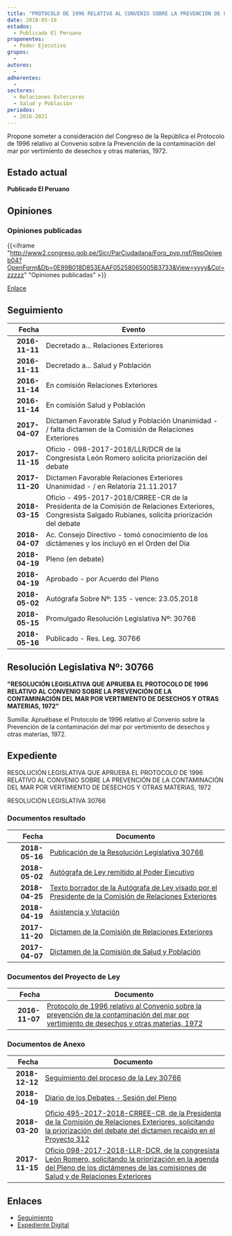 ```yaml
---
title: "PROTOCOLO DE 1996 RELATIVO AL CONVENIO SOBRE LA PREVENCIÓN DE LA CONTAMINACIÓN DEL MAR POR VERTIMIENTO DE DESECHOS Y OTRAS MATERIAS, 1972"
date: 2018-05-16
estados: 
  - Publicado El Peruano
proponentes: 
  - Poder Ejecutivo
grupos: 
  - 
autores: 
  - 
adherentes: 
  - 
sectores: 
  - Relaciones Exteriores
  - Salud y Población
periodos: 
  - 2016-2021
---
```


Propone someter a consideración del Congreso de la República el Protocolo de 1996 relativo al Convenio sobre la Prevención de la contaminación del mar por vertimiento de desechos y otras materias, 1972.


## Estado actual

**Publicado El Peruano**

## Opiniones

### Opiniones publicadas

{{<iframe "http://www2.congreso.gob.pe/Sicr/ParCiudadana/Foro_pvp.nsf/RepOpiweb04?OpenForm&Db=0E99B018D853EAAF05258065005B3733&View=yyyy&Col=zzzzz" "Opiniones publicadas" >}}

[Enlace](http://www2.congreso.gob.pe/Sicr/ParCiudadana/Foro_pvp.nsf/RepOpiweb04?OpenForm&Db=0E99B018D853EAAF05258065005B3733&View=yyyy&Col=zzzzz)

## Seguimiento

| Fecha | Evento |
|------:|--------|
| **2016-11-11** | Decretado a... Relaciones Exteriores|
| **2016-11-11** | Decretado a... Salud y Población|
| **2016-11-14** | En comisión Relaciones Exteriores|
| **2016-11-14** | En comisión Salud y Población|
| **2017-04-07** | Dictamen Favorable Salud y Población Unanimidad - / falta dictamen de la Comisión de Relaciones Exteriores|
| **2017-11-15** | Oficio - 098-2017-2018/LLR/DCR de la Congresista León Romero solicita priorización del debate|
| **2017-11-20** | Dictamen Favorable Relaciones Exteriores Unanimidad - / en Relatoría 21.11.2017|
| **2018-03-15** | Oficio - 495-2017-2018/CRREE-CR de la Presidenta de la Comisión de Relaciones Exteriores, Congresista Salgado Rubianes, solicita priorización del debate|
| **2018-04-07** | Ac. Consejo Directivo - tomó conocimiento de los dictámenes y los incluyó en el Orden del Día|
| **2018-04-19** | Pleno (en debate)|
| **2018-04-19** | Aprobado - por Acuerdo del Pleno|
| **2018-05-02** | Autógrafa Sobre Nº: 135 - vence: 23.05.2018|
| **2018-05-15** | Promulgado Resolución Legislativa Nº: 30766|
| **2018-05-16** | Publicado - Res. Leg. 30766|

## Resolución Legislativa Nº: 30766

**"RESOLUCIÓN LEGISLATIVA QUE APRUEBA EL PROTOCOLO DE 1996 RELATIVO AL CONVENIO SOBRE LA PREVENCIÓN DE LA CONTAMINACIÓN DEL MAR POR VERTIMIENTO DE DESECHOS Y OTRAS MATERIAS, 1972"**

Sumilla: Apruébase el Protocolo de 1996 relativo al Convenio sobre la Prevención de la contaminación del mar por vertimiento de desechos y otras materias, 1972.


## Expediente

RESOLUCIÓN LEGISLATIVA QUE APRUEBA EL PROTOCOLO DE 1996 RELATIVO AL CONVENIO SOBRE LA PREVENCIÓN DE LA CONTAMINACIÓN DEL MAR POR VERTIMIENTO DE DESECHOS Y OTRAS MATERIAS, 1972

RESOLUCIÓN LEGISLATIVA 30766


### Documentos resultado

| Fecha | Documento |
|------:|--------|
| **2018-05-16** | [Publicación de la Resolución Legislativa 30766](http://www.leyes.congreso.gob.pe/Documentos/2016_2021/ADLP/Normas_Legales/30766-RLG.pdf) |
| **2018-05-02** | [Autógrafa de Ley remitido al Poder Ejecutivo](http://www.leyes.congreso.gob.pe/Documentos/2016_2021/ADLP/Texto_Aprobado/AU0055520180502.pdf) |
| **2018-04-25** | [Texto borrador de la Autógrafa de Ley visado por el Presidente de la Comisión de Relaciones Exteriores](http://www.leyes.congreso.gob.pe/Documentos/2016_2021/Texto_Borrador_de_Autografa/BAU0114720180702.pdf) |
| **2018-04-19** | [Asistencia y Votación](http://www.leyes.congreso.gob.pe/Documentos/2016_2021/Asistencia_y_Votacion/Proyectos_de_Ley/AV0055520180419..pdf) |
| **2017-11-20** | [Dictamen de la Comisión de Relaciones Exteriores](http://www.leyes.congreso.gob.pe/Documentos/2016_2021/Dictamenes/Proyectos_de_Ley/00555DC20MAY20171120..pdf) |
| **2017-04-07** | [Dictamen de la Comisión de Salud y Población](http://www.leyes.congreso.gob.pe/Documentos/2016_2021/Dictamenes/Proyectos_de_Ley/00555DC21MAY20170407..pdf) |

### Documentos del Proyecto de Ley

| Fecha | Documento |
|------:|--------|
| **2016-11-07** | [Protocolo de 1996 relativo al Convenio sobre la prevención de la contaminación del mar por vertimiento de desechos y otras materias, 1972](http://www.leyes.congreso.gob.pe/Documentos/2016_2021/Proyectos_de_Ley_y_de_Resoluciones_Legislativas/PL0055520161107.pdf) |

### Documentos de Anexo

| Fecha | Documento |
|------:|--------|
| **2018-12-12** | [Seguimiento del proceso de la Ley 30766](http://www.leyes.congreso.gob.pe/Documentos/2016_2021/Seguimiento_de_Proyectos_de_Ley/00555PL20181212.pdf) |
| **2018-04-19** | [Diario de los Debates - Sesión del Pleno](http://www.leyes.congreso.gob.pe/Documentos/2016_2021/ADLP/Diario_Debates/30766-TDD.pdf) |
| **2018-03-20** | [Oficio 495-2017-2018-CRREE-CR, de la Presidenta de la Comisión de Relaciones Exteriores, solicitando la priorización del debate del dictamen recaído en el Proyecto 312](http://www.leyes.congreso.gob.pe/Documentos/2016_2021/Oficios/Comisiones_Ordinarias/OFICIO-495-2017-2018-CRREE-CR.PDF) |
| **2017-11-15** | [Oficio 098-2017-2018-LLR-DCR, de la congresista León Romero, solicitando la priorización en la agenda del Pleno de los dictámenes de las comisiones de Salud y de Relaciones Exteriores](http://www.leyes.congreso.gob.pe/Documentos/2016_2021/Oficios/Congresistas/OFICIO-098-2017-2018-LLR-DCR.pdf) |

## Enlaces 

- [Seguimiento](http://www2.congreso.gob.pe/Sicr/TraDocEstProc/CLProLey2016.nsf/f7fff46988ca05b1052578e100829cc7/4fad692d18832ea805258065005654c4?OpenDocument)
- [Expediente Digital](http://www2.congreso.gob.pehttp://www2.congreso.gob.pe/Sicr/TraDocEstProc/CLProLey2016.nsf/f7fff46988ca05b1052578e100829cc7/4fad692d18832ea805258065005654c4?OpenDocument&Click=05257FB7005EB655.eb71d0cf91d8294e05256cdf006b5706/$Body/0.1C6C)
